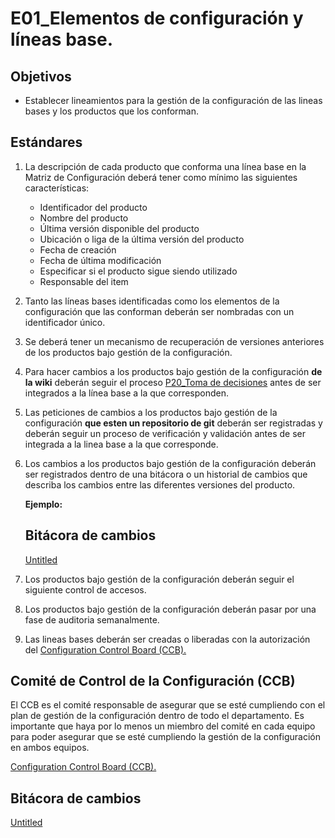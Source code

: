 # E01_Elementos de configuración y líneas base.

## **Objetivos**

- Establecer lineamientos para la gestión de la configuración de las lineas bases y los productos que los conforman.

## Estándares

1. La descripción de cada producto que conforma una línea base en la Matriz de Configuración deberá tener como mínimo las siguientes características:
    - Identificador del producto
    - Nombre del producto
    - Última versión disponible del producto
    - Ubicación o liga de la última versión del producto
    - Fecha de creación
    - Fecha de última modificación
    - Especificar si el producto sigue siendo utilizado
    - Responsable del item
2. Tanto las líneas bases identificadas como los elementos de la configuración que las conforman deberán ser nombradas con un identificador único.
3. Se deberá tener un mecanismo de recuperación de versiones anteriores de los productos bajo gestión de la configuración.
4. Para hacer cambios a los productos bajo gestión de la configuración  **de la wiki** deberán seguir el proceso [P20_Toma de decisiones](../Procesos%20bc1b4b9263a749d49f2c809adfd71359/P20_Toma%20de%20decisiones%201c63004a533c4261979129dee36c2501.md)  antes de ser integrados a la línea base a la que corresponden.
5. Las peticiones de cambios a los productos bajo gestión de la configuración  **que esten un repositorio de git** deberán ser registradas y deberán seguir un proceso de verificación y validación antes de ser integrada a la linea base a la que corresponde.
6. Los cambios a los productos bajo gestión de la configuración deberán ser registrados dentro de una bitácora o un historial de cambios que describa los cambios entre las diferentes versiones del producto.
    
    **Ejemplo:**
    
    ## Bitácora de cambios
    
    [Untitled](E01_Elementos%20de%20configuracio%CC%81n%20y%20li%CC%81neas%20base%2014bf0cdb2ba24eb2b0002ae5b08bc493/Untitled%20Database%205f50829ef86e496e8862c00e283eb20e.csv)
    
7. Los productos bajo gestión de la configuración deberán seguir el siguiente control de accesos.
8. Los productos bajo gestión de la configuración deberán pasar por una fase de auditoria semanalmente.
9. Las lineas bases deberán ser creadas o liberadas con la autorización del [Configuration Control Board (CCB).](../../Mejora%20continua%20180f52fe2fc3469896180891cb8545fb/CMMI%2079e805e0f6d74649beceefec0d1e4777/Comites%20a6a5225daa544966a766539a5cd33385/Configuration%20Control%20Board%20(CCB)%204c6848271dbe4a43a7bd3902ef4cbc9f.csv)

## **Comité de Control de la Configuración (CCB)**

El CCB es el comité responsable de asegurar que se esté cumpliendo con el plan de gestión de la configuración dentro de todo el departamento. Es importante que haya por lo menos un miembro del comité en cada equipo para poder asegurar que se esté cumpliendo la gestión de la configuración en ambos equipos.

[Configuration Control Board (CCB).](E01_Elementos%20de%20configuracio%CC%81n%20y%20li%CC%81neas%20base%2014bf0cdb2ba24eb2b0002ae5b08bc493/Configuration%20Control%20Board%20(CCB)%20bf6d5691dc994cb1a676f01234f882f4.csv)

## Bitácora de cambios

[Untitled](E01_Elementos%20de%20configuracio%CC%81n%20y%20li%CC%81neas%20base%2014bf0cdb2ba24eb2b0002ae5b08bc493/Untitled%20Database%20217ab45f3502430181b5e5624bad5622.csv)
